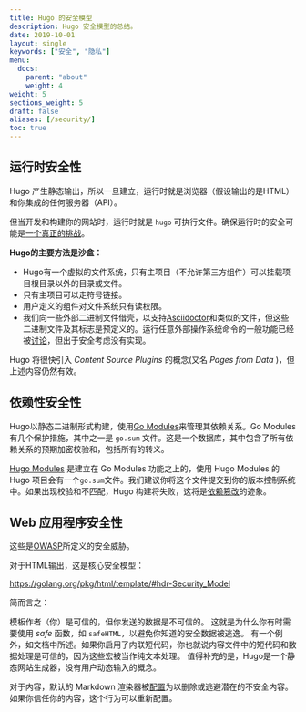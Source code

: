 ```yaml
---
title: Hugo 的安全模型
description: Hugo 安全模型的总结。
date: 2019-10-01
layout: single
keywords: ["安全", "隐私"]
menu:
  docs:
    parent: "about"
    weight: 4
weight: 5
sections_weight: 5
draft: false
aliases: [/security/]
toc: true
---
```


## 运行时安全性

Hugo 产生静态输出，所以一旦建立，运行时就是浏览器（假设输出的是HTML）和你集成的任何服务器（API）。

但当开发和构建你的网站时，运行时就是 `hugo` 可执行文件。确保运行时的安全可能是[一个真正的挑战](https://blog.logrocket.com/how-to-protect-your-node-js-applications-from-malicious-dependencies-5f2e60ea08f9/)。

**Hugo的主要方法是沙盒：**

* Hugo有一个虚拟的文件系统，只有主项目（不允许第三方组件）可以挂载项目根目录以外的目录或文件。
* 只有主项目可以走符号链接。
* 用户定义的组件对文件系统只有读权限。
* 我们向一些外部二进制文件借壳，以支持[Asciidoctor](/content-management/formats/#list-of-content-formats)和类似的文件，但这些二进制文件及其标志是预定义的。运行任意外部操作系统命令的一般功能已经被[讨论](https://github.com/gohugoio/hugo/issues/796)，但出于安全考虑没有实现。

Hugo 将很快引入 _Content Source Plugins_ 的概念(又名 _Pages from Data_ )，但上述内容仍然有效。

## 依赖性安全性

Hugo以静态二进制形式构建，使用[Go Modules](https://github.com/golang/go/wiki/Modules)来管理其依赖关系。Go Modules 有几个保护措施，其中之一是 `go.sum` 文件。这是一个数据库，其中包含了所有依赖关系的预期加密校验和，包括所有的转义。

[Hugo Modules](/hugo-modules/) 是建立在 Go Modules 功能之上的，使用 Hugo Modules 的 Hugo 项目会有一个`go.sum`文件。我们建议你将这个文件提交到你的版本控制系统中。如果出现校验和不匹配，Hugo 构建将失败，这将是[依赖篡改](https://julienrenaux.fr/2019/12/20/github-actions-security-risk/)的迹象。

## Web 应用程序安全性

这些是[OWASP](https://en.wikipedia.org/wiki/OWASP)所定义的安全威胁。

对于HTML输出，这是核心安全模型：

https://golang.org/pkg/html/template/#hdr-Security_Model

简而言之：

模板作者（你）是可信的，但你发送的数据是不可信的。
这就是为什么你有时需要使用 _safe_ 函数，如 `safeHTML`，以避免你知道的安全数据被逃逸。
有一个例外，如文档中所述。如果你启用了内联短代码，你也就说内容文件中的短代码和数据处理是可信的，因为这些宏被当作纯文本处理。
值得补充的是，Hugo是一个静态网站生成器，没有用户动态输入的概念。

对于内容，默认的 Markdown 渲染器被[配置](/getting-started/configuration-markup)为以删除或逃避潜在的不安全内容。如果你信任你的内容，这个行为可以重新配置。
